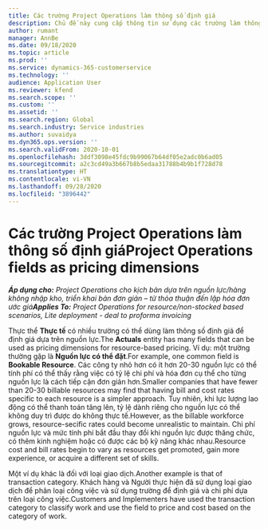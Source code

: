```yaml
---
title: Các trường Project Operations làm thông số định giá
description: Chủ đề này cung cấp thông tin sử dụng các trường làm thông số định giá trong Dynamics 365 Project Operations.
author: rumant
manager: AnnBe
ms.date: 09/18/2020
ms.topic: article
ms.prod: ''
ms.service: dynamics-365-customerservice
ms.technology: ''
audience: Application User
ms.reviewer: kfend
ms.search.scope: ''
ms.custom: ''
ms.assetid: ''
ms.search.region: Global
ms.search.industry: Service industries
ms.author: suvaidya
ms.dyn365.ops.version: ''
ms.search.validFrom: 2020-10-01
ms.openlocfilehash: 3ddf3098e45fdc9b99067b64df05e2adc0b6ad05
ms.sourcegitcommit: a2c3cd49a3b667b8b5edaa31788b4b9b1f728d78
ms.translationtype: HT
ms.contentlocale: vi-VN
ms.lasthandoff: 09/28/2020
ms.locfileid: "3896442"
---
```

# <a name="project-operations-fields-as-pricing-dimensions"></a><span data-ttu-id="515fa-103">Các trường Project Operations làm thông số định giá</span><span class="sxs-lookup"><span data-stu-id="515fa-103">Project Operations fields as pricing dimensions</span></span>

<span data-ttu-id="515fa-104">_**Áp dụng cho:** Project Operations cho kịch bản dựa trên nguồn lực/hàng không nhập kho, triển khai bản đơn giản – từ thỏa thuận đến lập hóa đơn ước giá_</span><span class="sxs-lookup"><span data-stu-id="515fa-104">_**Applies To:** Project Operations for resource/non-stocked based scenarios, Lite deployment - deal to proforma invoicing_</span></span>

<span data-ttu-id="515fa-105">Thực thể **Thực tế** có nhiều trường có thể dùng làm thông số định giá để định giá dựa trên nguồn lực.</span><span class="sxs-lookup"><span data-stu-id="515fa-105">The **Actuals** entity has many fields that can be used as pricing dimensions for resource-based pricing.</span></span> <span data-ttu-id="515fa-106">Ví dụ: một trường thường gặp là **Nguồn lực có thể đặt**.</span><span class="sxs-lookup"><span data-stu-id="515fa-106">For example, one common field is **Bookable Resource**.</span></span> <span data-ttu-id="515fa-107">Các công ty nhỏ hơn có ít hơn 20-30 nguồn lực có thể tính phí có thể thấy rằng việc có tỷ lệ chi phí và hóa đơn cụ thể cho từng nguồn lực là cách tiếp cận đơn giản hơn.</span><span class="sxs-lookup"><span data-stu-id="515fa-107">Smaller companies that have fewer than 20-30 billable resources may find that having bill and cost rates specific to each resource is a simpler approach.</span></span> <span data-ttu-id="515fa-108">Tuy nhiên, khi lực lượng lao động có thể thanh toán tăng lên, tỷ lệ dành riêng cho nguồn lực có thể không duy trì được do không thực tế.</span><span class="sxs-lookup"><span data-stu-id="515fa-108">However, as the billable workforce grows, resource-secific rates could become unrealistic to maintain.</span></span> <span data-ttu-id="515fa-109">Chi phí nguồn lực và mức tính phí bắt đầu thay đổi khi nguồn lực được thăng chức, có thêm kinh nghiệm hoặc có được các bộ kỹ năng khác nhau.</span><span class="sxs-lookup"><span data-stu-id="515fa-109">Resource cost and bill rates begin to vary as resources get promoted, gain more experience, or acquire a different set of skills.</span></span> 

<span data-ttu-id="515fa-110">Một ví dụ khác là đối với loại giao dịch.</span><span class="sxs-lookup"><span data-stu-id="515fa-110">Another example is that of transaction category.</span></span> <span data-ttu-id="515fa-111">Khách hàng và Người thực hiện đã sử dụng loại giao dịch để phân loại công việc và sử dụng trường để định giá và chi phí dựa trên loại công việc.</span><span class="sxs-lookup"><span data-stu-id="515fa-111">Customers and Implementers have used the transaction category to classify work and use the field to price and cost based on the category of work.</span></span>
